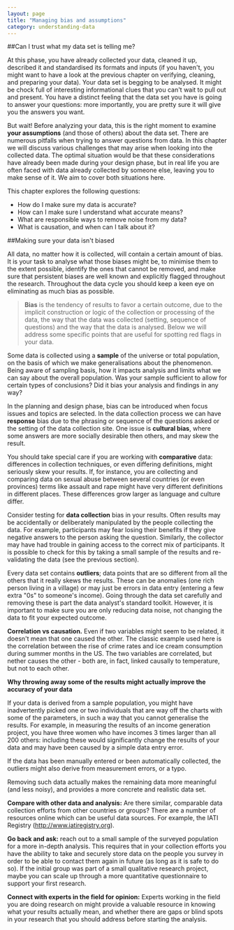 ```yaml
---
layout: page
title: "Managing bias and assumptions"
category: understanding-data
---
```

##Can I trust what my data set is telling me?

At this phase, you have already collected your data, cleaned it up, described it and standardised its formats and inputs (if you haven't, you might want to have a look at the previous chapter on verifying, cleaning, and preparing your data). Your data set is begging to be analysed. It might be chock full of interesting informational clues that you can't wait to pull out and present. You have a distinct feeling that the data set you have is going to answer your questions: more importantly, you are pretty sure it will give you the answers you want.

But wait! Before analyzing your data, this is the right moment to examine **your assumptions** (and those of others) about the data set. There are numerous pitfalls when trying to answer questions from data. In this chapter we will discuss various challenges that may arise when looking into the collected data. The optimal situation would be that these considerations have already been made during your design phase, but in real life you are often faced with data already collected by someone else, leaving you to make sense of it. We aim to cover both situations here.

This chapter explores the following questions:

* How do I make sure my data is accurate?
* How can I make sure I understand what accurate means?
* What are responsible ways to remove noise from my data?
* What is causation, and when can I talk about it?

##Making sure your data isn't biased

All data, no matter how it is collected, will contain a certain amount of bias. It is your task to analyse what those biases might be, to minimise them to the extent possible, identify the ones that cannot be removed, and make sure that persistent biases are well known and explicitly flagged throughout the research. Throughout the data cycle you should keep a keen eye on eliminating as much bias as possible.

>**Bias** is the tendency of results to favor a certain outcome, due to the implicit construction or logic of the collection or processing of the data, the way that the data was collected (setting, sequence of questions) and the way that the data is analysed.
Below we will address some specific points that are useful for spotting red flags in your data.

Some data is collected using a **sample** of the universe or total population, on the basis of which we make generalisations about the phenomenon. Being aware of sampling basis, how it impacts analysis and limits what we can say about the overall population. Was your sample sufficient to allow for certain types of conclusions? Did it bias your analysis and findings in any way?

In the planning and design phase, bias can be introduced when focus issues and topics are selected.  In the data collection process we can have **response** bias due to the phrasing or sequence of the questions asked or the setting of the data collection site. One issue is **cultural bias**, where some answers are more socially desirable then others, and may skew the result.

You should take special care if you are working with **comparative** data: differences in collection techniques, or even differing definitions, might seriously skew your results. If, for instance, you are collecting and comparing data on sexual abuse between several countries (or even provinces) terms like assault and rape might have very different definitions in different places. These differences grow larger as language and culture differ.

Consider testing for **data collection** bias in your results. Often results may be accidentally or deliberately manipulated by the people collecting the data. For example, participants may fear losing their benefits if they give negative answers to the person asking the question. Similarly, the collector may have had trouble in gaining access to the correct mix of participants. It is possible to check for this by taking a small sample of the results and re-validating the data (see the previous section).

Every data set contains **outliers**; data points that are so different from all the others that it really skews the results. These can be anomalies (one rich person living in a village) or may just be errors in data entry (entering a few extra "0s" to someone's income). Going through the data set carefully and removing these is part the data analyst's standard toolkit. However, it is important to make sure you are only reducing data noise, not changing the data to fit your expected outcome.

**Correlation vs causation.** Even if two variables might seem to be related, it doesn't mean that one caused the other. The classic example used here is the correlation between the rise of crime rates and ice cream consumption during summer months in the US. The two variables are correlated, but nether causes the other - both are, in fact, linked causally to temperature, but not to each other.

**Why throwing away some of the results might actually improve the accuracy of your data**

If your data is derived from a sample population, you might have inadvertently picked one or two individuals that are way off the charts with some of the parameters, in such a way that you cannot generalise the results. For example, in measuring the results of an income generation project, you have three women who have incomes 3 times larger than all 200 others: including these would significantly change the results of your data and may have been caused by a simple data entry error.

If the data has been manually entered or been automatically collected, the outliers might also derive from measurement errors, or a typo.

Removing such data actually makes the remaining data more meaningful (and less noisy), and provides a more concrete and realistic data set.

**Compare with other data and analysis:** Are there similar, comparable data collection efforts from other countries or groups? There are a number of resources online which can be useful data sources. For example, the IATI Registry (http://www.iatiregistry.org).

**Go back and ask:** reach out to a small sample of the surveyed population for a more in-depth analysis. This requires that in your collection efforts you have the ability to take and securely store data on the people you survey in order to be able to contact them again in future (as long as it is safe to do so). If the initial group was part of a small qualitative research project, maybe you can scale up through a more quantitative questionnaire to support your first research.

**Connect with experts in the field for opinion:** Experts working in the field you are doing research on might provide a valuable resource in knowing what your results actually mean, and whether there are gaps or blind spots in your research that you should address before starting the analysis.
